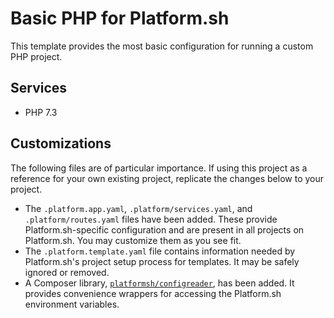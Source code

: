 # Basic PHP for Platform.sh

This template provides the most basic configuration for running a custom PHP project.

## Services

* PHP 7.3

## Customizations

The following files are of particular importance.  If using this project as a reference for your own existing project, replicate the changes below to your project.

* The `.platform.app.yaml`, `.platform/services.yaml`, and `.platform/routes.yaml` files have been added.  These provide Platform.sh-specific configuration and are present in all projects on Platform.sh.  You may customize them as you see fit.
* The `.platform.template.yaml` file contains information needed by Platform.sh's project setup process for templates.  It may be safely ignored or removed.
* A Composer library, [`platformsh/configreader`](https://github.com/platformsh/config-reader-php), has been added.  It provides convenience wrappers for accessing the Platform.sh environment variables.
